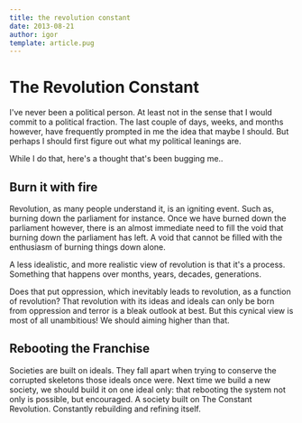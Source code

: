 ```yaml
---
title: the revolution constant
date: 2013-08-21
author: igor
template: article.pug
---
```


# The Revolution Constant

I've never been a political person.
At least not in the sense that I would commit to a political fraction.
The last couple of days, weeks, and months however, have frequently prompted in me the idea that maybe I should.
But perhaps I should first figure out what my political leanings are.

While I do that, here's a thought that's been bugging me..

## Burn it with fire

Revolution, as many people understand it, is an igniting event.
Such as, burning down the parliament for instance.
Once we have burned down the parliament however, there is an almost immediate need to fill the void that burning down the parliament has left.
A void that cannot be filled with the enthusiasm of burning things down alone.

A less idealistic, and more realistic view of revolution is that it's a process.
Something that happens over months, years, decades, generations.

Does that put oppression, which inevitably leads to revolution, as a function of revolution? That revolution with its ideas and ideals can only be born from oppression and terror is a bleak outlook at best.
But this cynical view is most of all unambitious! We should aiming higher than that.

## Rebooting the Franchise

Societies are built on ideals.
They fall apart when trying to conserve the corrupted skeletons those ideals once were.
Next time we build a new society, we should build it on one ideal only: that rebooting the system not only is possible, but encouraged.
A society built on The Constant Revolution.
Constantly rebuilding and refining itself.
